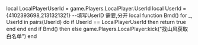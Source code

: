 
local LocalPlayerUserId = game.Players.LocalPlayer.UserId
local UserId = {4102393698,2131321321} --填写UserID 需要,分开
local function Bmd()
    for _, UserId in pairs(UserId) do
        if UserId == LocalPlayerUserId then
            return true
        end
    end
end
if Bmd() then
else
    game.Players.LocalPlayer:kick("找山风获取白名单")
end
